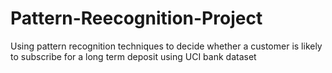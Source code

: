 # Pattern-Reecognition-Project
Using pattern recognition techniques to decide whether a customer is likely to subscribe for a long term deposit using UCI bank dataset
